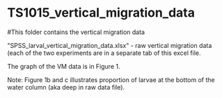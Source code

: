 # TS1015_vertical_migration_data

#This folder contains the vertical migration data

"SPSS_larval_vertical_migration_data.xlsx" - raw vertical migration data (each of the two experiments are in a separate tab of this excel file. 

The graph of the VM data is in Figure 1.

Note: Figure 1b and c illustrates proportion of larvae at the bottom of the water column (aka deep in raw data file).
